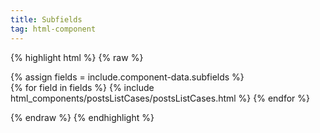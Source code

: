 ```yaml
---
title: Subfields
tag: html-component
---
```


{% highlight html %}
{% raw %}

<!-- Import subfiel;ds parameter -->
   {% assign fields = include.component-data.subfields %}    
   {% for field in fields  %}
     {% include html_components/postsListCases/postsListCases.html %}
   {% endfor %}
   
{% endraw %}
{% endhighlight %}